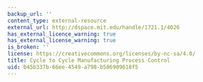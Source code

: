```yaml
---
backup_url: ''
content_type: external-resource
external_url: http://dspace.mit.edu/handle/1721.1/4026
has_external_licence_warning: true
has_external_license_warning: true
is_broken: ''
license: https://creativecommons.org/licenses/by-nc-sa/4.0/
title: Cycle to Cycle Manufacturing Process Control
uid: b45b337b-66ee-4549-a798-b586909618f5
---
```

